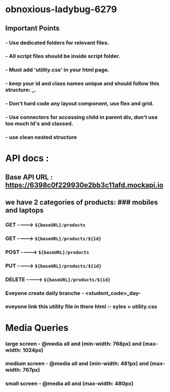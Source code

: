# obnoxious-ladybug-6279

## Important Points
 ### - Use dedicated folders for relevant files.
 ### - All script files should be inside script folder.
 ### - Must add 'utility.css' in your html page. 
 ### - keep your id and class names unique and should follow this structure: <working area>_<working component>.
 ### - Don't hard code any layout component,  use flex and grid.
 ### - Use connectors for accessing child in parent div, don't use too much Id's and classed. 
 ### - use clean nested structure

# API docs : 

## Base API URL : https://6398c0f229930e2bb3c11afd.mockapi.io
## we have 2 categories of products: ### mobiles and laptops
### GET ---->  `${baseURL}/products`
### GET ---->  `${baseURL}/products/${id}`
### POST ---->  `${baseURL}/products`
### PUT ---->  `${baseURL}/products/${id}`
### DELETE ---->  `${baseURL}/products/${id}`
### Eveyone create daily branche - <student_code>_day-<day number>
### eveyone link this utility file in there html :- syles > utility.css

# Media Queries

 ### large screen - @media all and (min-width: 768px) and (max-width: 1024px) 
 ### medium screen - @media all and (min-width: 481px) and (max-width: 767px)   
 ### small screen - @media all and (max-width: 480px) 

